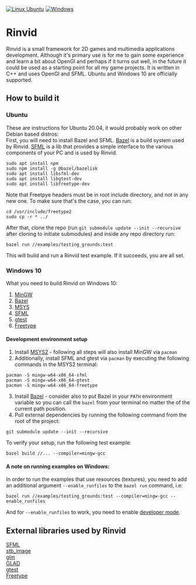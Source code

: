 [![Linux Ubuntu](https://github.com/Seviel/Rinvid/actions/workflows/ubuntu_ci.yml/badge.svg)](https://github.com/Seviel/Rinvid/actions/workflows/ubuntu_ci.yml) [![Windows](https://github.com/Seviel/Rinvid/actions/workflows/windows_ci.yml/badge.svg)](https://github.com/Seviel/Rinvid/actions/workflows/windows_ci.yml)

# Rinvid

Rinvid is a small framework for 2D games and multimedia applications development. Although it's primary use is for me to gain some experience and learn a bit about OpenGl and perhaps if it turns out well, in the future it could be used as a starting point for all my game projects. It is written in C++ and uses OpenGl and SFML. Ubuntu and Windows 10 are officially supported. 

## How to build it

### Ubuntu

These are instructions for Ubuntu 20.04, it would probably work on other Debian based distros:  
First, you will need to install Bazel and SFML. [Bazel](https://bazel.build/) is a build system used by Rinvid. [SFML](https://www.sfml-dev.org/) is a lib that provides a simple interface to the various components of your PC and is used by Rinvid.  
```shell
sudo apt install npm  
sudo npm install -g @bazel/bazelisk  
sudo apt install libsfml-dev  
sudo apt install libgtest-dev  
sudo apt install libfreetype-dev  
```
Note that Freetpye headers must be in root include directory, and not in any new one. To make sure that's the case, you can run:  
```shell
cd /usr/include/freetype2  
sudo cp -r * ../  
```
After that, clone the repo (run `git submodule update --init --recursive` after cloning to initiate submodules) and inside any repo directory run:  
```shell    
bazel run //examples/testing_grounds:test
```
This will build and run a Rinvid test example. If it succeeds, you are all set.  

### Windows 10

What you need to build Rinvid on Windows 10:

   1. [MinGW](https://www.mingw-w64.org/)  
   2. [Bazel](https://bazel.build/)  
   3. [MSYS](https://www.msys2.org/)
   4. [SFML](https://www.sfml-dev.org/)  
   5. [gtest](https://github.com/google/googletest)  
   6. [Freetype](http://freetype.org/)  

#### Development environment setup

1. Install [MSYS2](https://www.msys2.org/) - following all steps will also install MinGW via `pacman`
2. Additionally, install SFML and gtest via `pacman` by executing the following commands in the MSYS2 terminal:
```shell
pacman -S mingw-w64-x86_64-sfml
pacman -S mingw-w64-x86_64-gtest
pacman -S mingw-w64-x86_64-freetype
```
3. Install [Bazel](https://bazel.build/install/windows) - consider also to put Bazel in your `PATH` environment variable so you can call the `bazel` from your terminal no matter the of the current path position.
4. Pull external dependencies by running the following command from the root of the project:
```shell
git submodule update --init --recursive
```

To verify your setup, run the following test example: 
```shell
bazel build //... --compiler=mingw-gcc
```
#### A note on running examples on Windows:
In order to run the examples that use resources (textures), you need to add an additional argument `--enable_runfiles` to the `bazel run` command, i.e:
```shell
bazel run //examples/testing_grounds:test --compiler=mingw-gcc --enable_runfiles  
```
And for `--enable_runfiles` to work, you need to enable [developer mode](https://docs.microsoft.com/en-us/windows/apps/get-started/enable-your-device-for-development).

## External libraries used by Rinvid

[SFML](https://www.sfml-dev.org/)  
[stb_image](https://github.com/nothings/stb)  
[glm](https://github.com/g-truc/glm)  
[GLAD](https://glad.dav1d.de/)  
[gtest](https://github.com/google/googletest)  
[Freetype](http://freetype.org/)
